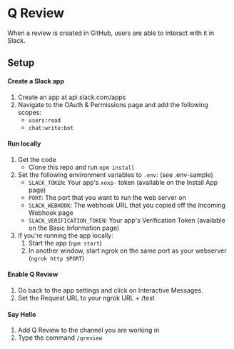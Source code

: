 # Q Review

When a review is created in GitHub, users are able to interact with it in Slack.

## Setup

#### Create a Slack app

1. Create an app at api.slack.com/apps
1. Navigate to the OAuth & Permissions page and add the following scopes:
    * `users:read`
    * `chat:write:bot`

#### Run locally
1. Get the code
    * Clone this repo and run `npm install`
1. Set the following environment variables to `.env`: (see .env-sample)
    * `SLACK_TOKEN`: Your app's `xoxp-` token (available on the Install App page)
    * `PORT`: The port that you want to run the web server on
    * `SLACK_WEBHOOK`: The webhook URL that you copied off the Incoming Webhook page
    * `SLACK_VERIFICATION_TOKEN`: Your app's Verification Token (available on the Basic Information page)
1. If you're running the app locally:
    1. Start the app (`npm start`)
    1. In another window, start ngrok on the same port as your webserver (`ngrok http $PORT`)

#### Enable Q Review
1. Go back to the app settings and click on Interactive Messages.
1. Set the Request URL to your ngrok URL + /test

#### Say Hello
1. Add Q Review to the channel you are working in
1. Type the command `/qreview`